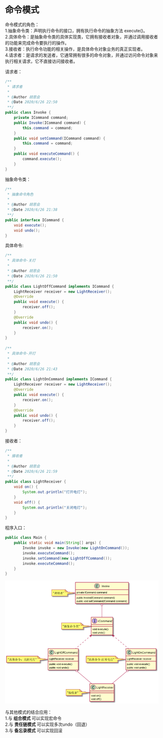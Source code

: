 # 命令模式

命令模式的角色：     
1.抽象命令类：声明执行命令的接口，拥有执行命令的抽象方法 execute()。      
2.具体命令：是抽象命令类的具体实现类，它拥有接收者对象，并通过调用接收者的功能来完成命令要执行的操作。       
3.接收者：执行命令功能的相关操作，是具体命令对象业务的真正实现者。      
4.请求者：是请求的发送者，它通常拥有很多的命令对象，并通过访问命令对象来执行相关请求，它不直接访问接收者。      

请求者：     
```java
/**
 * 请求者
 *
 * @Author 胡恩会
 * @Date 2020/6/26 22:50
 **/
public class Invoke {
    private ICommand command;
    public Invoke(ICommand command) {
        this.command = command;
    }
    public void setCommand(ICommand command) {
        this.command = command;
    }
    public void executeCommand() {
        command.execute();
    }
}
```
抽象命令类：    
```java
/**
 * 抽象命令角色
 *
 * @Author 胡恩会
 * @Date 2020/6/26 21:38
 **/
public interface ICommand {
    void execute();
    void undo();
}
```   
具体命令:    
```java
/**
 * 具体命令-关灯
 *
 * @Author 胡恩会
 * @Date 2020/6/26 21:50
 **/
public class LightOffCommand implements ICommand {
    LightReceiver receiver = new LightReceiver();
    @Override
    public void execute() {
        receiver.off();
    }
    @Override
    public void undo() {
        receiver.on();
    }
}

/**
 * 具体命令-开灯
 *
 * @Author 胡恩会
 * @Date 2020/6/26 21:43
 **/
public class LightOnCommand implements ICommand {
    LightReceiver receiver = new LightReceiver();
    @Override
    public void execute() {
        receiver.on();
    }
    @Override
    public void undo() {
        receiver.off();
    }
}
```  
接收者：     
```java
/**
 * 接收者
 *
 * @Author 胡恩会
 * @Date 2020/6/26 21:59
 **/
public class LightReceiver {
    void on() {
        System.out.println("打开电灯");
    }
    void off() {
        System.out.println("关闭电灯");
    }
}
```
程序入口：    
```java
public class Main {
    public static void main(String[] args) {
        Invoke invoke = new Invoke(new LightOnCommand());
        invoke.executeCommand();
        invoke.setCommand(new LightOffCommand());
        invoke.executeCommand();
    }
}
```

![Alt](./img/Command.png) 

与其他模式的结合应用：     
1.与 **组合模式** 可以实现宏命令     
2.与 **责任链模式** 可以实现多次undo（回退）    
3.与 **备忘录模式** 可以实现回滚